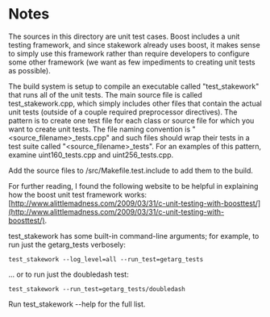 # Notes
The sources in this directory are unit test cases.  Boost includes a
unit testing framework, and since stakework already uses boost, it makes
sense to simply use this framework rather than require developers to
configure some other framework (we want as few impediments to creating
unit tests as possible).

The build system is setup to compile an executable called "test_stakework"
that runs all of the unit tests.  The main source file is called
test_stakework.cpp, which simply includes other files that contain the
actual unit tests (outside of a couple required preprocessor
directives).  The pattern is to create one test file for each class or
source file for which you want to create unit tests.  The file naming
convention is "<source_filename>_tests.cpp" and such files should wrap
their tests in a test suite called "<source_filename>_tests".  For an
examples of this pattern, examine uint160_tests.cpp and
uint256_tests.cpp.

Add the source files to /src/Makefile.test.include to add them to the build.

For further reading, I found the following website to be helpful in
explaining how the boost unit test framework works:
[http://www.alittlemadness.com/2009/03/31/c-unit-testing-with-boosttest/](http://www.alittlemadness.com/2009/03/31/c-unit-testing-with-boosttest/).

test_stakework has some built-in command-line arguments; for
example, to run just the getarg_tests verbosely:

    test_stakework --log_level=all --run_test=getarg_tests

... or to run just the doubledash test:

    test_stakework --run_test=getarg_tests/doubledash

Run  test_stakework --help   for the full list.

